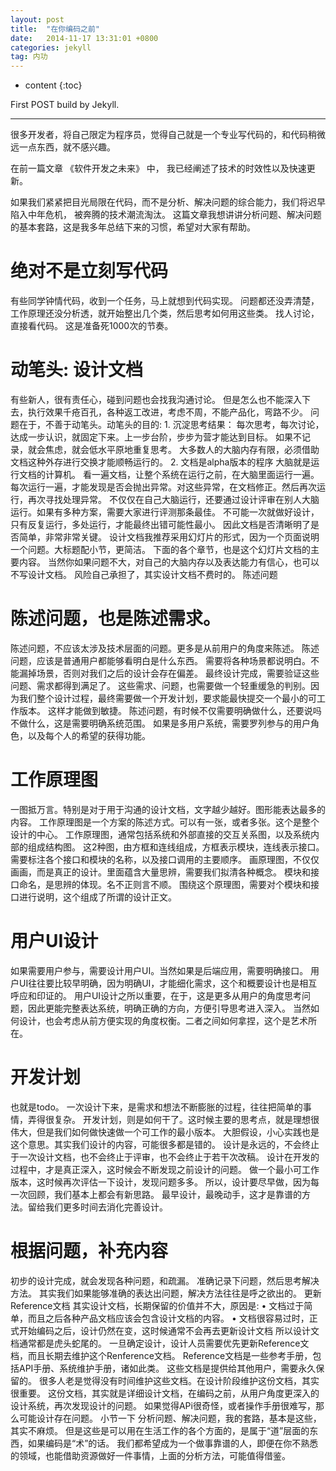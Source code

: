 ```yaml
---
layout: post
title:  "在你编码之前"
date:   2014-11-17 13:31:01 +0800
categories: jekyll
tag: 内功
---
```


* content
{:toc}


First POST build by Jekyll.

------------------------
很多开发者，将自己限定为程序员，觉得自己就是一个专业写代码的，和代码稍微远一点东西，就不感兴趣。

在前一篇文章 《软件开发之未来》 中， 我已经阐述了技术的时效性以及快速更新。

如果我们紧紧把目光局限在代码，而不是分析、解决问题的综合能力，我们将迟早陷入中年危机， 被奔腾的技术潮流淘汰。
这篇文章我想讲讲分析问题、解决问题的基本套路，这是我多年总结下来的习惯，希望对大家有帮助。


绝对不是立刻写代码
====================================
有些同学钟情代码，收到一个任务，马上就想到代码实现。
问题都还没弄清楚，工作原理还没分析透，就开始整出几个类，然后思考如何用这些类。
找人讨论，直接看代码。
这是准备死1000次的节奏。


动笔头: 设计文档
====================================
有些新人，很有责任心，碰到问题也会找我沟通讨论。 但是怎么也不能深入下去，执行效果千疮百孔，各种返工改进，考虑不周，不能产品化，弯路不少。
问题在于，不善于动笔头。动笔头的目的:
	1. 沉淀思考结果：
每次思考，每次讨论，达成一步认识，就固定下来。上一步台阶，步步为营才能达到目标。
如果不记录，就会焦虑，就会低水平原地重复思考。
大多数人的大脑内存有限，必须借助文档这种外存进行交换才能顺畅运行的。
	2. 文档是alpha版本的程序
大脑就是运行文档的计算机。
看一遍文档，让整个系统在运行之前，在大脑里面运行一遍。
每次运行一遍，才能发现是否会抛出异常。对这些异常，在文档修正。然后再次运行，再次寻找处理异常。
不仅仅在自己大脑运行，还要通过设计评审在别人大脑运行。如果有多种方案，需要大家进行评测那条最佳。
不可能一次就做好设计，只有反复运行，多处运行，才能最终出错可能性最小。
因此文档是否清晰明了是否简单，非常非常关键。
设计文档我推荐采用幻灯片的形式，因为一个页面说明一个问题。大标题配小节，更简洁。
下面的各个章节，也是这个幻灯片文档的主要内容。
当然你如果问题不大，对自己的大脑内存以及表达能力有信心，也可以不写设计文档。 风险自己承担了，其实设计文档不费时的。
陈述问题


陈述问题，也是陈述需求。
====================================
陈述问题，不应该太涉及技术层面的问题。更多是从前用户的角度来陈述。
陈述问题，应该是普通用户都能够看明白是什么东西。
需要将各种场景都说明白。不能漏掉场景，否则对我们之后的设计会存在偏差。
最终设计完成，需要验证这些问题、需求都得到满足了。
这些需求、问题，也需要做一个轻重缓急的判别。因为我们整个设计过程，最终需要做一个开发计划，要求能最快提交一个最小的可工作版本。 这样才能做到敏捷。
陈述问题，有时候不仅需要明确做什么，还要说吗不做什么，这是需要明确系统范围。
如果是多用户系统，需要罗列参与的用户角色，以及每个人的希望的获得功能。


工作原理图
====================================
一图抵万言。特别是对于用于沟通的设计文档，文字越少越好。图形能表达最多的内容。
工作原理图是一个方案的陈述方式。可以有一张，或者多张。这个是整个设计的中心。
工作原理图，通常包括系统和外部直接的交互关系图，以及系统内部的组成结构图。
这2种图，由方框和连线组成，方框表示模块，连线表示接口。需要标注各个接口和模块的名称，以及接口调用的主要顺序。
画原理图，不仅仅画画，而是真正的设计。里面蕴含大量思辨，需要我们拟清各种概念。
模块和接口命名，是思辨的体现。名不正则言不顺。
围绕这个原理图，需要对个模块和接口进行说明，这个组成了所谓的设计正文。


用户UI设计
====================================
如果需要用户参与，需要设计用户UI。当然如果是后端应用，需要明确接口。
用户UI往往要比较早明确，因为明确UI，才能细化需求，这个和概要设计也是相互呼应和印证的。
用户UI设计之所以重要，在于，这是更多从用户的角度思考问题，因此更能完整表达系统，明确正确的方向，方便引导思考进入深入。
当然如何设计，也会考虑从前方便实现的角度权衡。二者之间如何拿捏，这个是艺术所在。


开发计划
====================================
也就是todo。
一次设计下来，是需求和想法不断膨胀的过程，往往把简单的事情，弄得很复杂。
开发计划，则是如何干了。这时候主要的思考点，就是理想很伟大，但是我们如何做快速做一个可工作的最小版本。
大胆假设，小心实践也是这个意思。其实我们设计的内容，可能很多都是错的。
设计是永远的，不会终止于一次设计文档，也不会终止于评审，也不会终止于若干次改稿。 设计在开发的过程中，才是真正深入，这时候会不断发现之前设计的问题。
做一个最小可工作版本，这时候再次评估一下设计，发现问题多多。
所以，设计要尽早做，因为每一次回顾，我们基本上都会有新思路。 最早设计，最晚动手，这才是靠谱的方法。留给我们更多时间去消化完善设计。


根据问题，补充内容
====================================
初步的设计完成，就会发现各种问题，和疏漏。
准确记录下问题，然后思考解决方法。
其实我们如果能够准确的表达出问题，解决方法往往是呼之欲出的。
更新Reference文档
其实设计文档，长期保留的价值并不大，原因是:
	• 文档过于简单，而且之后各种产品文档应该会包含设计文档的内容。
	• 文档很容易过时，正式开始编码之后，设计仍然在变，这时候通常不会再去更新设计文档
所以设计文档通常都是虎头蛇尾的。
一旦确定设计，设计人员需要优先更新Reference文档，而且长期去维护这个Renference文档。
Reference文档是一些参考手册，包括API手册、系统维护手册，诸如此类。
这些文档是提供给其他用户，需要永久保留的。
很多人老是觉得没有时间维护这些文档。在设计阶段维护这份文档，其实很重要。
这份文档，其实就是详细设计文档，在编码之前，从用户角度更深入的设计系统，再次发现设计的问题。
如果觉得APi很奇怪，或者操作手册很难写，那么可能设计存在问题。
小节一下
分析问题、解决问题，我的套路，基本是这些，其实不麻烦。
但是这些是可以用在生活工作的各个方面的，是属于“道”层面的东西，如果编码是“术”的话。
我们都希望成为一个做事靠谱的人，即便在你不熟悉的领域，也能借助资源做好一件事情，上面的分析方法，可能值得借鉴。

